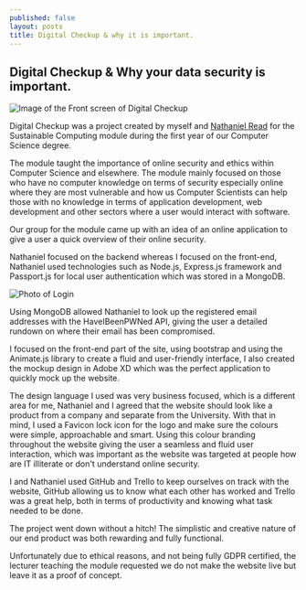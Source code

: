 ```yaml
---
published: false
layout: posts
title: Digital Checkup & why it is important.
---
```


## Digital Checkup & Why your data security is important.

![Image of the Front screen of Digital Checkup]({{site.baseurl}}/_posts/digitalCheckup.png)

Digital Checkup was a project created by myself and [Nathaniel Read](https://na.thaniel.uk/) for the Sustainable Computing module during the first year of our Computer Science degree. 

The module taught the importance of online security and ethics within Computer Science and elsewhere. The module mainly focused on those who have no computer knowledge on terms of security especially online where they are most vulnerable and how us Computer Scientists can help those with no knowledge in terms of application development, web development and other sectors where a user would interact with software.

Our group for the module came up with an idea of an online application to give a user a quick overview of their online security. 

Nathaniel focused on the backend whereas I focused on the front-end, Nathaniel used technologies such as Node.js, Express.js framework and Passport.js for local user authentication which was stored in a MongoDB. 

![Photo of Login]({{site.baseurl}}/_posts/DigitalCheckupLogin.png)


Using MongoDB allowed Nathaniel to look up the registered email addresses with the HaveIBeenPWNed API, giving the user a detailed rundown on where their email has been compromised.

I focused on the front-end part of the site, using bootstrap and using the Animate.js library to create a fluid and user-friendly interface, I also created the mockup design in Adobe XD which was the perfect application to quickly mock up the website. 

The design language I used was very business focused, which is a different area for me, Nathaniel and I agreed that the website should look like a product from a company and separate from the University. With that in mind, I used a Favicon lock icon for the logo and make sure the colours were simple, approachable and smart. Using this colour branding throughout the website giving the user a seamless and fluid user interaction, which was important as the website was targeted at people how are IT illiterate or don't understand online security. 

I and Nathaniel used GitHub and Trello to keep ourselves on track with the website, GitHub allowing us to know what each other has worked and Trello was a great help, both in terms of productivity and knowing what task needed to be done. 

The project went down without a hitch! The simplistic and creative nature of our end product was both rewarding and fully functional. 

Unfortunately due to ethical reasons, and not being fully GDPR certified, the lecturer teaching the module requested we do not make the website live but leave it as a proof of concept.



